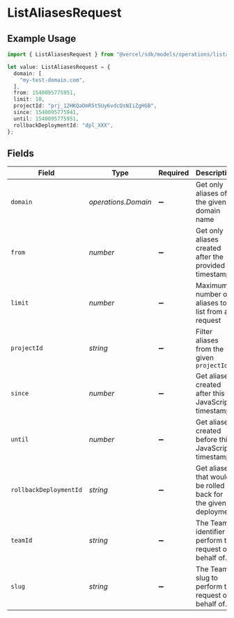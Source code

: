 # ListAliasesRequest

## Example Usage

```typescript
import { ListAliasesRequest } from "@vercel/sdk/models/operations/listaliases.js";

let value: ListAliasesRequest = {
  domain: [
    "my-test-domain.com",
  ],
  from: 1540095775951,
  limit: 10,
  projectId: "prj_12HKQaOmR5t5Uy6vdcQsNIiZgHGB",
  since: 1540095775941,
  until: 1540095775951,
  rollbackDeploymentId: "dpl_XXX",
};
```

## Fields

| Field                                                          | Type                                                           | Required                                                       | Description                                                    | Example                                                        |
| -------------------------------------------------------------- | -------------------------------------------------------------- | -------------------------------------------------------------- | -------------------------------------------------------------- | -------------------------------------------------------------- |
| `domain`                                                       | *operations.Domain*                                            | :heavy_minus_sign:                                             | Get only aliases of the given domain name                      | my-test-domain.com                                             |
| `from`                                                         | *number*                                                       | :heavy_minus_sign:                                             | Get only aliases created after the provided timestamp          | 1540095775951                                                  |
| `limit`                                                        | *number*                                                       | :heavy_minus_sign:                                             | Maximum number of aliases to list from a request               | 10                                                             |
| `projectId`                                                    | *string*                                                       | :heavy_minus_sign:                                             | Filter aliases from the given `projectId`                      | prj_12HKQaOmR5t5Uy6vdcQsNIiZgHGB                               |
| `since`                                                        | *number*                                                       | :heavy_minus_sign:                                             | Get aliases created after this JavaScript timestamp            | 1540095775941                                                  |
| `until`                                                        | *number*                                                       | :heavy_minus_sign:                                             | Get aliases created before this JavaScript timestamp           | 1540095775951                                                  |
| `rollbackDeploymentId`                                         | *string*                                                       | :heavy_minus_sign:                                             | Get aliases that would be rolled back for the given deployment | dpl_XXX                                                        |
| `teamId`                                                       | *string*                                                       | :heavy_minus_sign:                                             | The Team identifier to perform the request on behalf of.       |                                                                |
| `slug`                                                         | *string*                                                       | :heavy_minus_sign:                                             | The Team slug to perform the request on behalf of.             |                                                                |